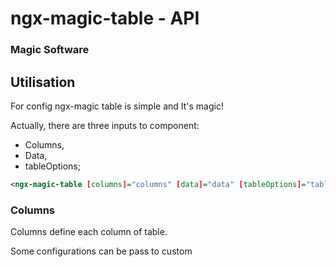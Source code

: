 # ngx-magic-table - API
### Magic Software

## Utilisation

For config ngx-magic table is simple and It's magic!

Actually, there are three inputs to component:

* Columns,
* Data,
* tableOptions;

```xml
<ngx-magic-table [columns]="columns" [data]="data" [tableOptions]="tableOptions"> </ngx-magic-table>
```

### Columns

Columns define each column of table.

Some configurations can be pass to custom 